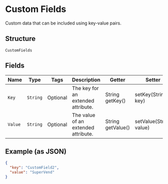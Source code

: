 
# Custom Fields

Custom data that can be included using key-value pairs.

## Structure

`CustomFields`

## Fields

| Name | Type | Tags | Description | Getter | Setter |
|  --- | --- | --- | --- | --- | --- |
| `Key` | `String` | Optional | The key for an extended attribute. | String getKey() | setKey(String key) |
| `Value` | `String` | Optional | The value of an extended attribute. | String getValue() | setValue(String value) |

## Example (as JSON)

```json
{
  "key": "CustomField2",
  "value": "SuperVend"
}
```

